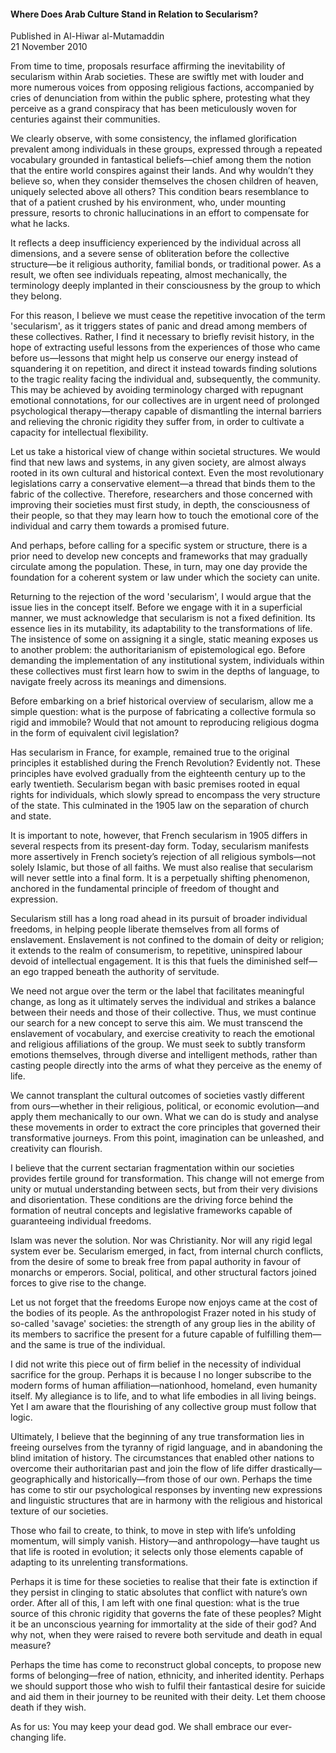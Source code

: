 <h4>Where Does Arab Culture Stand in Relation to Secularism?</h4>


Published in Al-Hiwar al-Mutamaddin
<br>
21 November 2010


From time to time, proposals resurface affirming the inevitability of secularism within Arab societies. These are swiftly met with louder and more numerous voices from opposing religious factions, accompanied by cries of denunciation from within the public sphere, protesting what they perceive as a grand conspiracy that has been meticulously woven for centuries against their communities.

We clearly observe, with some consistency, the inflamed glorification prevalent among individuals in these groups, expressed through a repeated vocabulary grounded in fantastical beliefs—chief among them the notion that the entire world conspires against their lands. And why wouldn’t they believe so, when they consider themselves the chosen children of heaven, uniquely selected above all others? This condition bears resemblance to that of a patient crushed by his environment, who, under mounting pressure, resorts to chronic hallucinations in an effort to compensate for what he lacks.

It reflects a deep insufficiency experienced by the individual across all dimensions, and a severe sense of obliteration before the collective structure—be it religious authority, familial bonds, or traditional power. As a result, we often see individuals repeating, almost mechanically, the terminology deeply implanted in their consciousness by the group to which they belong.

For this reason, I believe we must cease the repetitive invocation of the term 'secularism', as it triggers states of panic and dread among members of these collectives. Rather, I find it necessary to briefly revisit history, in the hope of extracting useful lessons from the experiences of those who came before us—lessons that might help us conserve our energy instead of squandering it on repetition, and direct it instead towards finding solutions to the tragic reality facing the individual and, subsequently, the community. This may be achieved by avoiding terminology charged with repugnant emotional connotations, for our collectives are in urgent need of prolonged psychological therapy—therapy capable of dismantling the internal barriers and relieving the chronic rigidity they suffer from, in order to cultivate a capacity for intellectual flexibility.

Let us take a historical view of change within societal structures. We would find that new laws and systems, in any given society, are almost always rooted in its own cultural and historical context. Even the most revolutionary legislations carry a conservative element—a thread that binds them to the fabric of the collective. Therefore, researchers and those concerned with improving their societies must first study, in depth, the consciousness of their people, so that they may learn how to touch the emotional core of the individual and carry them towards a promised future.

And perhaps, before calling for a specific system or structure, there is a prior need to develop new concepts and frameworks that may gradually circulate among the population. These, in turn, may one day provide the foundation for a coherent system or law under which the society can unite.

Returning to the rejection of the word 'secularism', I would argue that the issue lies in the concept itself. Before we engage with it in a superficial manner, we must acknowledge that secularism is not a fixed definition. Its essence lies in its mutability, its adaptability to the transformations of life. The insistence of some on assigning it a single, static meaning exposes us to another problem: the authoritarianism of epistemological ego. Before demanding the implementation of any institutional system, individuals within these collectives must first learn how to swim in the depths of language, to navigate freely across its meanings and dimensions.

Before embarking on a brief historical overview of secularism, allow me a simple question: what is the purpose of fabricating a collective formula so rigid and immobile? Would that not amount to reproducing religious dogma in the form of equivalent civil legislation?

Has secularism in France, for example, remained true to the original principles it established during the French Revolution? Evidently not. These principles have evolved gradually from the eighteenth century up to the early twentieth. Secularism began with basic premises rooted in equal rights for individuals, which slowly spread to encompass the very structure of the state. This culminated in the 1905 law on the separation of church and state.

It is important to note, however, that French secularism in 1905 differs in several respects from its present-day form. Today, secularism manifests more assertively in French society’s rejection of all religious symbols—not solely Islamic, but those of all faiths. We must also realise that secularism will never settle into a final form. It is a perpetually shifting phenomenon, anchored in the fundamental principle of freedom of thought and expression.

Secularism still has a long road ahead in its pursuit of broader individual freedoms, in helping people liberate themselves from all forms of enslavement. Enslavement is not confined to the domain of deity or religion; it extends to the realm of consumerism, to repetitive, uninspired labour devoid of intellectual engagement. It is this that fuels the diminished self—an ego trapped beneath the authority of servitude.

We need not argue over the term or the label that facilitates meaningful change, as long as it ultimately serves the individual and strikes a balance between their needs and those of their collective. Thus, we must continue our search for a new concept to serve this aim. We must transcend the enslavement of vocabulary, and exercise creativity to reach the emotional and religious affiliations of the group. We must seek to subtly transform emotions themselves, through diverse and intelligent methods, rather than casting people directly into the arms of what they perceive as the enemy of life.

We cannot transplant the cultural outcomes of societies vastly different from ours—whether in their religious, political, or economic evolution—and apply them mechanically to our own. What we can do is study and analyse these movements in order to extract the core principles that governed their transformative journeys. From this point, imagination can be unleashed, and creativity can flourish.

I believe that the current sectarian fragmentation within our societies provides fertile ground for transformation. This change will not emerge from unity or mutual understanding between sects, but from their very divisions and disorientation. These conditions are the driving force behind the formation of neutral concepts and legislative frameworks capable of guaranteeing individual freedoms.

Islam was never the solution. Nor was Christianity. Nor will any rigid legal system ever be. Secularism emerged, in fact, from internal church conflicts, from the desire of some to break free from papal authority in favour of monarchs or emperors. Social, political, and other structural factors joined forces to give rise to the change.

Let us not forget that the freedoms Europe now enjoys came at the cost of the bodies of its people. As the anthropologist Frazer noted in his study of so-called 'savage' societies: the strength of any group lies in the ability of its members to sacrifice the present for a future capable of fulfilling them—and the same is true of the individual.

I did not write this piece out of firm belief in the necessity of individual sacrifice for the group. Perhaps it is because I no longer subscribe to the modern forms of human affiliation—nationhood, homeland, even humanity itself. My allegiance is to life, and to what life embodies in all living beings. Yet I am aware that the flourishing of any collective group must follow that logic.

Ultimately, I believe that the beginning of any true transformation lies in freeing ourselves from the tyranny of rigid language, and in abandoning the blind imitation of history. The circumstances that enabled other nations to overcome their authoritarian past and join the flow of life differ drastically—geographically and historically—from those of our own. Perhaps the time has come to stir our psychological responses by inventing new expressions and linguistic structures that are in harmony with the religious and historical texture of our societies.

Those who fail to create, to think, to move in step with life’s unfolding momentum, will simply vanish. History—and anthropology—have taught us that life is rooted in evolution; it selects only those elements capable of adapting to its unrelenting transformations.

Perhaps it is time for these societies to realise that their fate is extinction if they persist in clinging to static absolutes that conflict with nature’s own order. After all of this, I am left with one final question: what is the true source of this chronic rigidity that governs the fate of these peoples? Might it be an unconscious yearning for immortality at the side of their god? And why not, when they were raised to revere both servitude and death in equal measure?

Perhaps the time has come to reconstruct global concepts, to propose new forms of belonging—free of nation, ethnicity, and inherited identity. Perhaps we should support those who wish to fulfil their fantastical desire for suicide and aid them in their journey to be reunited with their deity. Let them choose death if they wish.

As for us: You may keep your dead god. We shall embrace our ever-changing life.
